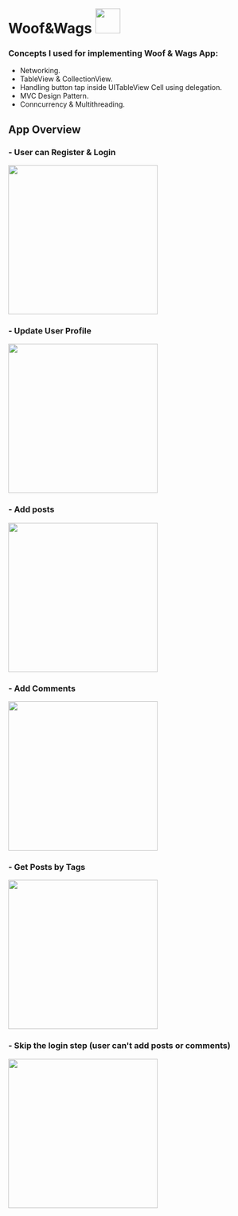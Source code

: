# Woof&Wags  <img src="https://user-images.githubusercontent.com/100219531/206309075-8989f5fb-0b26-4063-b17d-fe04d5448fb4.png" width="50">


### Concepts I used for implementing Woof & Wags App:  
- Networking.
- TableView & CollectionView.
- Handling button tap inside UITableView Cell using delegation.
- MVC Design Pattern.
- Conncurrency & Multithreading.


## App Overview 
### - User can Register & Login
<img src="https://user-images.githubusercontent.com/100219531/206313523-f8a008a7-440f-431a-ba65-bf31d103a36c.gif" width="300">


### - Update User Profile 
<img src="https://user-images.githubusercontent.com/100219531/206314461-be4ed4d8-841a-43f8-b796-ee079f0a69b3.gif" width="300">


### - Add posts
<img src="https://user-images.githubusercontent.com/100219531/206315410-ba5bdec6-c9b5-4456-8274-60e12d4039d9.gif" width="300">


### - Add Comments
<img src="https://user-images.githubusercontent.com/100219531/206315925-4ee3c510-2dd3-4961-b853-ea1e42235a5d.gif" width="300">


### - Get Posts by Tags
<img src="https://user-images.githubusercontent.com/100219531/206316428-add56f8b-b5b0-446c-9a5b-bdd9e0245dcd.gif" width="300">


### - Skip the login step (user can't add posts or comments)
<img src="https://user-images.githubusercontent.com/100219531/206317367-f969f0e4-d463-4ff0-a116-6b7b8a5d959b.gif" width="300">


